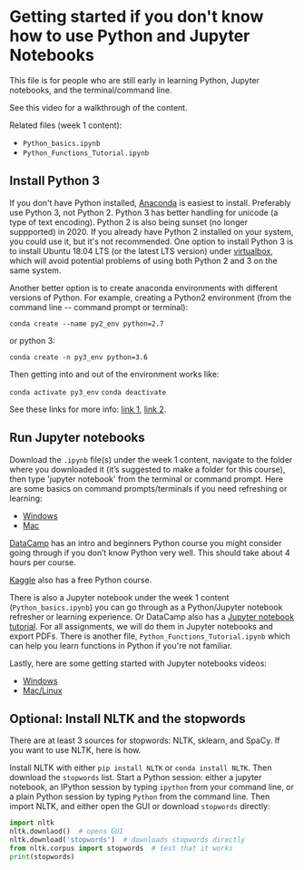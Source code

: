 # Getting started if you don't know how to use Python and Jupyter Notebooks

This file is for people who are still early in learning Python, Jupyter notebooks, and the terminal/command line.

See this video for a walkthrough of the content.

Related files (week 1 content):
- `Python_basics.ipynb`
- `Python_Functions_Tutorial.ipynb`

## Install Python 3
If you don't have Python installed, [Anaconda](https://www.anaconda.com/download) is easiest to install.  Preferably use Python 3, not Python 2.  Python 3 has better handling for unicode (a type of text encoding).  Python 2 is also being sunset (no longer suppported) in 2020.  If you already have Python 2 installed on your system, you could use it, but it's not recommended.  One option to install Python 3 is to install Ubuntu 18.04 LTS (or the latest LTS version) under [virtualbox](https://www.lifewire.com/run-ubuntu-within-windows-virtualbox-2202098), which will avoid potential problems of using both Python 2 and 3 on the same system.

Another better option is to create anaconda environments with different versions of Python. For example, creating a Python2 environment (from the command line -- command prompt or terminal):

`conda create --name py2_env python=2.7`

or python 3:

`conda create -n py3_env python=3.6`

Then getting into and out of the environment works like:

`conda activate py3_env`
`conda deactivate`

See these links for more info: [link 1](https://salishsea-meopar-docs.readthedocs.io/en/latest/work_env/python3_conda_environment.html), [link 2](https://uoa-eresearch.github.io/eresearch-cookbook/recipe/2014/11/20/conda/).

## Run Jupyter notebooks

Download the `.ipynb` file(s) under the week 1 content, navigate to the folder where you downloaded it (it’s suggested to make a folder for this course), then type 'jupyter notebook' from the terminal or command prompt.  Here are some basics on command prompts/terminals if you need refreshing or learning:

- [Windows](https://www.digitalcitizen.life/command-prompt-how-use-basic-commands)
- [Mac](https://mac.appstorm.net/how-to/utilities-how-to/how-to-use-terminal-the-basics/)

[DataCamp](https://www.datacamp.com) has an intro and beginners Python course you might consider going through if you don’t know Python very well.  This should take about 4 hours per course.

[Kaggle](https://www.kaggle.com/learn/overview) also has a free Python course.

There is also a Jupyter notebook under the week 1 content (`Python_basics.ipynb`) you can go through as a Python/Jupyter notebook refresher or learning experience.  Or DataCamp also has a [Jupyter notebook tutorial](https://www.datacamp.com/community/tutorials/tutorial-jupyter-notebook). For all assignments, we will do them in Jupyter notebooks and export PDFs.  There is another file, `Python_Functions_Tutorial.ipynb` which can help you learn functions in Python if you're not familiar.

Lastly, here are some getting started with Jupyter notebooks videos:
- [Windows](https://youtu.be/epaC7PCtWxk)
- [Mac/Linux](https://youtu.be/xYuUrHOAE5Y)

## Optional: Install NLTK and the stopwords
There are at least 3 sources for stopwords: NLTK, sklearn, and SpaCy.  If you want to use NLTK, here is how.

Install NLTK with either `pip install NLTK` or `conda install NLTK`.  Then download the `stopwords` list.  Start a Python session: either a jupyter notebook, an IPython session by typing `ipython` from your command line, or a plain Python session by typing `Python` from the command line.  Then import NLTK, and either open the GUI or download `stopwords` directly:

```python
import nltk
nltk.downlaod()  # opens GUI
nltk.download('stopwords')  # downloads stopwords directly
from nltk.corpus import stopwords  # test that it works
print(stopwords)
```